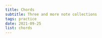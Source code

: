 ```yaml
---
title: Chords
subtitle: Three and more note collections
tags: practice
date: 2021-09-25
list: chords
---
```

